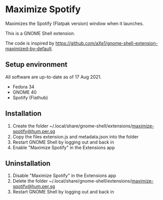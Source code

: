 # Maximize Spotify

Maximizes the Spotify (Flatpak version) window when it launches.

This is a GNOME Shell extension.

The code is inspired by https://github.com/aXe1/gnome-shell-extension-maximized-by-default.

## Setup environment

All software are up-to-date as of 17 Aug 2021.

- Fedora 34
- GNOME 40
- Spotify (Flathub)

## Installation

1. Create the folder ~/.local/share/gnome-shell/extensions/maximize-spotify@hum.per.sg
2. Copy the files extension.js and metadata.json into the folder
3. Restart GNOME Shell by logging out and back in
4. Enable "Maximize Spotify" in the Extensions app

## Uninstallation

1. Disable "Maximize Spotify" in the Extensions app
2. Delete the folder ~/.local/share/gnome-shell/extensions/maximize-spotify@hum.per.sg
3. Restart GNOME Shell by logging out and back in
